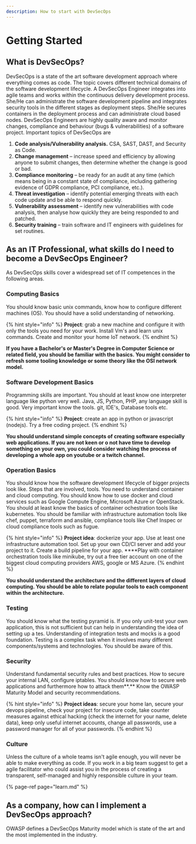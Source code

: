 ```yaml
---
description: How to start with DevSecOps
---
```


# Getting Started

## What is DevSecOps?

DevSecOps is a state of the art software development approach where everything comes as code. The topic covers different technical domains of the software development lifecycle. A DevSecOps Engineer integrates into agile teams and works within the continuous delivery development process. She/He can administrate the software development pipeline and integrates security tools in the different stages as deployment steps. She/He secures containers in the deployment process and can administrate cloud based nodes. DevSecOps Engineers are highly quality aware and monitor changes, compliance and behaviour \(bugs & vulnerabilities\) of a software project. Important topics of DevSecOps are

1. **Code analysis/Vulnerability analysis.** CSA, SAST, DAST, and Security as Code.
2. **Change management** – increase speed and efficiency by allowing anyone to submit changes, then determine whether the change is good or bad.
3. **Compliance monitoring** – be ready for an audit at any time \(which means being in a constant state of compliance, including gathering evidence of GDPR compliance, PCI compliance, etc.\).
4. **Threat investigation** – identify potential emerging threats with each code update and be able to respond quickly.
5. **Vulnerability assessment** – identify new vulnerabilities with code analysis, then analyse how quickly they are being responded to and patched.
6. **Security training** – train software and IT engineers with guidelines for set routines.

## As an IT Professional, what skills do I need to become a DevSecOps Engineer?

As DevSecOps skills cover a widespread set of IT competences in the following areas.

### Computing Basics

You should know basic unix commands, know how to configure different machines \(OS\). You should have a solid understanding of networking.

{% hint style="info" %}
**Project**: grab a new machine and configure it with only the tools you need for your work. Install Vm's and learn unix commands. Create and monitor your home IoT network.
{% endhint %}

**If you have a Bachelor's or Master's Degree in Computer Science or related field, you should be familiar with the basics. You might consider to refresh some tooling knowledge or some theory like the OSI network model.**

### **Software Development Basics**

Programming skills are important. You should at least know one interpreter language like python very well. Java, JS, Python, PHP, any language skill is good. Very important know the tools. git, IDE's, Database tools etc.

{% hint style="info" %}
**Project**: create an app in python or javascript \(nodejs\). Try a free coding project.
{% endhint %}

**You should understand simple concepts of creating software especially web applications. If you are not keen or o not have time to develop something on your own, you could consider watching the process of developing a whole app on youtube or a twitch channel.**

### **Operation Basics**

You should know how the software development lifecycle of bigger projects look like. Steps that are involved, tools. You need to understand container and cloud computing. You should know how to use docker and cloud services such as Google Compute Engine, Microsoft Azure or OpenStack. You should at least know the basics of container ochestration tools like kubernetes. You should be familiar with infrastructure automation tools like chef, puppet, terraform and ansible, compliance tools like Chef  Inspec or cloud compliance tools such as fugue. 

{% hint style="info" %}
**Project idea**: dockerize your app. Use at least one infrastructure automation tool. Set up your own CD/CI server and add your project to it. Create a build pipeline for your app. ****Play with container orchestration tools like minikube, try out a free tier account on one of the biggest cloud computing providers AWS, google or MS Azure.
{% endhint %}

**You should understand the architecture and the different layers of cloud computing. You should be able to relate popular tools to each component within the architecture.**

### **Testing**

You should know what the testing pyramid is. If you only unit-test your own application, this is not sufficient but can help in understanding the idea of setting up a tes. Understanding of integration tests and mocks is a good foundation. Testing is a complex task when it involves many different components/systems and technologies. You should be aware of this. 

### **Security**

Understand fundamental security rules and best practices. How to secure your internal LAN, configure iptables. You should know how to secure web applications and furthermore how to attack them**.** Know the OWASP Maturity Model and security recommendations. 

{% hint style="info" %}
**Project ideas**: secure your home lan, secure your devops pipeline, check your project for insecure code, take counter measures against ethical hacking \(check the internet for your name, delete data\), keep only useful internet accounts, change all passwords, use a password manager for all of your passwords. 
{% endhint %}

### **Culture**

Unless the culture of a whole teams isn't agile enough, you will never be able to make everything as code. If you work in a big team suggest to get a agile facilitator who could assist you in the process of creating a transparent, self-managed and highly responsible culture in your team.

{% page-ref page="learn.md" %}

## As a company, how can I implement a DevSecOps approach?

OWASP defines a DevSecOps Maturity model which is state of the art and the most implemented ​in the industry.

## 



## 

